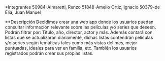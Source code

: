 *Integrantes
50984-Aimaretti, Renzo
51848-Amelio Ortiz, Ignacio
50379-de Elia, Juan Manuel

**Descripción
Decidimos crear una web app donde los usuarios puedan consultar información relevante sobre las películas y/o series que deseen. Podrán filtrar por: Título, año, director, actor y más. Además contará con listas que se actualizarán diariamente, dichas listas contendrán películas y/o series según temáticas tales como más vistas del mes, mejor puntuadas, ideales para ver en familia, etc. También los usuarios registrados podrán crear sus propias listas.
